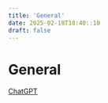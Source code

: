 ```yaml
---
title: 'General'
date: 2025-02-18T18:40::10
draft: false
---
```


# General

[ChatGPT](General%20cc0bca86813744ba9c39e023ad60c031/ChatGPT%20db24bf94eb354a72bcca0ba8dd72ee06.md)
